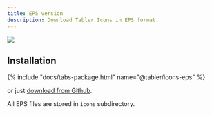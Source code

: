 ```yaml
---
title: EPS version
description: Download Tabler Icons in EPS format.	
---
```


![](/img/icons/package-eps.png)


## Installation

{% include "docs/tabs-package.html" name="@tabler/icons-eps" %}

or just [download from Github](https://github.com/tabler/tabler-icons/releases).

All EPS files are stored in `icons` subdirectory.
